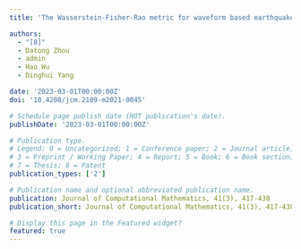 ```yaml
---
title: 'The Wasserstein-Fisher-Rao metric for waveform based earthquake location'

authors:
  - "[8]"
  - Datong Zhou
  - admin
  - Hao Wu
  - Dinghui Yang

date: '2023-03-01T00:00:00Z'
doi: '10.4208/jcm.2109-m2021-0045'

# Schedule page publish date (NOT publication's date).
publishDate: '2023-03-01T00:00:00Z'

# Publication type.
# Legend: 0 = Uncategorized; 1 = Conference paper; 2 = Journal article;
# 3 = Preprint / Working Paper; 4 = Report; 5 = Book; 6 = Book section;
# 7 = Thesis; 8 = Patent
publication_types: ['2']

# Publication name and optional abbreviated publication name.
publication: Journal of Computational Mathematics, 41(3), 417-438
publication_short: Journal of Computational Mathematics, 41(3), 417-438

# Display this page in the Featured widget?
featured: true
---
```

